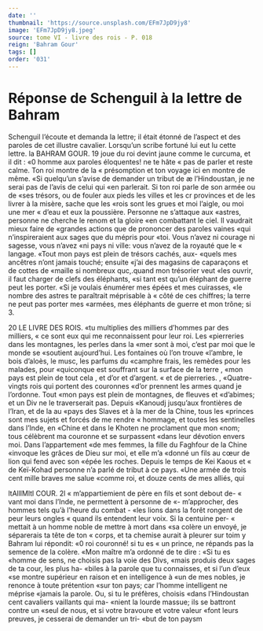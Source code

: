 ```yaml
---
date: ''
thumbnail: 'https://source.unsplash.com/EFm7JpD9jy8'
image: 'EFm7JpD9jy8.jpeg'
source: tome VI - livre des rois - P. 018
reign: 'Bahram Gour'
tags: []
order: '031'
---
```


# Réponse de Schenguil à la lettre de Bahram

Schenguil l’écoute et demanda la lettre; il était étonné de l’aspect et des paroles de cet illustre cavalier. Lorsqu’un scribe fortuné lui eut lu cette lettre. la
BAHRAM GOUR. 19 joue du roi devint jaune comme le curcuma, et il
dit : «0 homme aux paroles éloquentes! ne te hâte
« pas de parler et reste calme. Ton roi montre de la « présomption et ton voyage ici en montre de même. «Si quelqu’un s’avise de demander un tribut de
æ l’Hindoustan, je ne serai pas de l’avis de celui qui
«en parlerait. Si ton roi parle de son armée ou de «ses trésors, ou de fouler aux pieds les villes et les cr provinces et de les livrer à la misère, sache que les «rois sont les grues et moi l’aigle, ou moi une mer
« d’eau et eux la poussière. Personne ne s’attaque aux
«astres, personne ne cherche le renom et la gloire «en combattant le ciel. Il vaudrait mieux faire de «grandes actions que de prononcer des paroles vaines «qui n’inspireraient aux sages que du mépris pour
«toi. Vous n’avez ni courage ni sagesse, vous n’avez «ni pays ni ville: vous n’avez de la royauté que le « langage.
«Tout mon pays est plein de trésors cachés, aux- «quels mes ancêtres n’ont jamais touché; ensuite
«j’ai des magasins de caparaçons et de cottes de «maille si nombreux quc,.quand mon trésorier veut «les ouvrir, il faut charger de clefs des éléphants, «si tant est qu’un éléphant de guerre peut les porter.
«Si je voulais énumérer mes épées et mes cuirasses,
«le nombre des astres te paraîtrait méprisable à
« côté de ces chiffres; la terre ne peut pas porter mes «armées, mes éléphants de guerre et mon trône; si 3.

20 LE LIVRE DES ROIS.
«tu multiplies des milliers d’hommes par des milliers,
« ce sont eux qui me reconnaissent pour leur roi. Les «pierreries dans les montagnes, les perles dans la «mer sont à moi, c’est par moi que le monde se «soutient aujourd’hui. Les fontaines où l’on trouve «l’ambre, le bois d’aloès, le musc, les parfums du «camphre frais, les remèdes pour les malades, pour «quiconque est souffrant sur la surface de la terre , «mon pays est plein de tout cela , et d’or et d’argent.
« et de pierreries. , «Quatre-vingts rois qui portent des couronnes
«d’or prennent les armes quand je l’ordonne. Tout
«mon pays est plein de montagnes, de fleuves et «d’abimes; et un Div ne le traverserait pas. Depuis «Kanoudj jusqu’aux frontières de l’Iran, et de la au
«pays des Slaves et à la mer de la Chine, tous les «princes sont mes sujets et forcés de me rendre
« hommage, et toutes les sentinelles dans l’Inde, en «Chine et dans le Khoten ne proclament que mon «nom; tous célèbrent ma couronne et se surpassent «dans leur dévotion envers moi. Dans l’appartement
«de mes femmes, la fille du Faghfour de la Chine «invoque les grâces de Dieu sur moi, et elle m’a «donné un fils au cœur de lion qui fend avec son «épée les roches. Depuis le temps de Kei Kaous et
« de Keï-Kohad personne n’a parlé de tribut à ce pays. «Une armée de trois cent mille braves me salue «comme roi, et douze cents de mes alliés, qui

ltAlllMltl COUR. 2l « m’appartiemient de père en fils et sont debout de-
« vant moi dans l’Inde, ne permettent à personne de «- m’approcher, des hommes tels qu’à l’heure du combat -
«les lions dans la forêt rongent de peur leurs ongles « quand ils entendent leur voix. Si la centuine per- « mettait à un homme noble de mettre à mort dans «sa colère un envoyé, je séparerais ta tête de ton
« corps, et ta chemise aurait à pleurer sur toim y
Bahram lui répondit: «0 roi couronné! si tu es
« un prince, ne répands pas la semence de la colère. «Mon maître m’a ordonné de te dire : «Si tu es
«homme de sens, ne choisis pas la voie des Divs, «mais produis deux sages de ta cour, les plus ha-
«biles à la parole que tu connaisses, et si l’un d’eux
«se montre supérieur en raison et en intelligence à «un de mes nobles, je renonce à toute prétention «sur ton pays; car l’homme intelligent ne méprise «jamais la parole. Ou, si tu le préfères, choisis «dans l’Hindoustan cent cavaliers vaillants qui ma- «nient la lourde massue; ils se battront contre un «seul de nous, et si votre bravoure et votre valeur «font leurs preuves, je cesserai de demander un tri- «but de ton paysm
